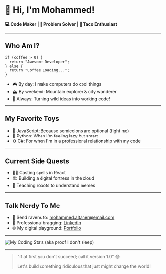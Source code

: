 # 👋 Hi, I'm Mohammed! 

**💻 Code Maker | 🚀 Problem Solver | 🌮 Taco Enthusiast**

---

## Who Am I?
```
if (coffee > 0) {
  return "Awesome Developer";
} else {
  return "Coffee Loading...";
}
```

- 🎮 By day: I make computers do cool things
- 🏔️ By weekend: Mountain explorer & city wanderer
- 🤖 Always: Turning wild ideas into working code!

---

## My Favorite Toys
- 💛 JavaScript: Because semicolons are optional (fight me)
- 🐍 Python: When I'm feeling lazy but smart
- ⚙️ C#: For when I'm in a professional relationship with my code

---

## Current Side Quests
- 🧙‍♂️ Casting spells in React
- 🏗️ Building a digital fortress in the cloud
- 🔮 Teaching robots to understand memes

---

## Talk Nerdy To Me
- 📧 Send ravens to: mohammed.altaher@email.com
- 💼 Professional bragging: [LinkedIn](https://www.linkedin.com/in/mohammedaltaher)
- 🌐 My digital playground: [Portfolio](https://your-portfolio-link.com)

---

![My Coding Stats (aka proof I don't sleep)](https://github-readme-stats.vercel.app/api?username=mohammedaltaher&show_icons=true&theme=radical)

---

> "If at first you don't succeed; call it version 1.0" 😎 
>
> Let's build something ridiculous that just might change the world!
